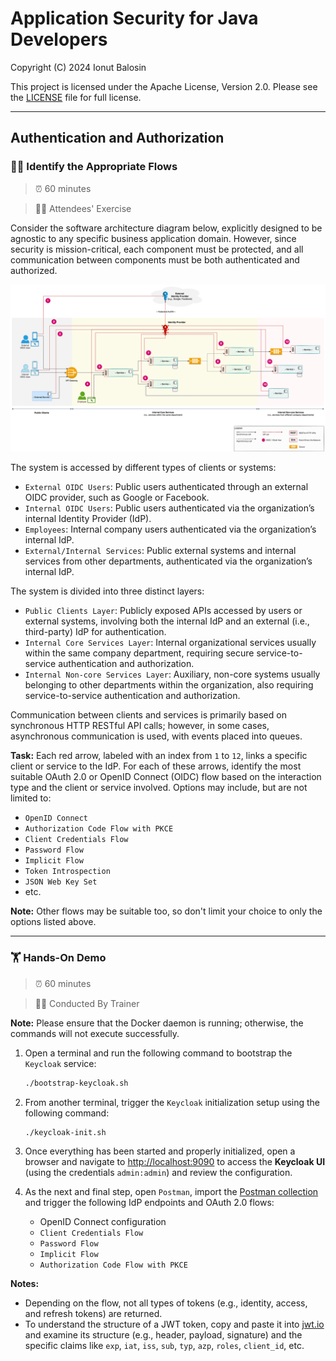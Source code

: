 # Application Security for Java Developers

Copyright (C) 2024 Ionut Balosin

This project is licensed under the Apache License, Version 2.0.
Please see the [LICENSE](license/LICENSE) file for full license.

---

## Authentication and Authorization

### 🕵️‍♂️ Identify the Appropriate Flows

> ⏰ 60 minutes

> 👨‍🎓 Attendees' Exercise

Consider the software architecture diagram below, explicitly designed to be agnostic to any specific business application domain. However, since security is mission-critical, each component must be protected, and all communication between components must be both authenticated and authorized.

<p align="center">
  <img alt="eCommerce" title="eCommerce" src="assets/diagrams/software-architecture-diagram-authn-authz.svg">
</p>

The system is accessed by different types of clients or systems:

- `External OIDC Users`: Public users authenticated through an external OIDC provider, such as Google or Facebook.
- `Internal OIDC Users`: Public users authenticated via the organization’s internal Identity Provider (IdP).
- `Employees`: Internal company users authenticated via the organization’s internal IdP.
- `External/Internal Services`: Public external systems and internal services from other departments, authenticated via the organization’s internal IdP.

The system is divided into three distinct layers:

- `Public Clients Layer`: Publicly exposed APIs accessed by users or external systems, involving both the internal IdP and an external (i.e., third-party) IdP for authentication.
- `Internal Core Services Layer`: Internal organizational services usually within the same company department, requiring secure service-to-service authentication and authorization.
- `Internal Non-core Services Layer`: Auxiliary, non-core systems usually belonging to other departments within the organization, also requiring service-to-service authentication and authorization.

Communication between clients and services is primarily based on synchronous HTTP RESTful API calls; however, in some cases, asynchronous communication is used, with events placed into queues.

**Task:** Each red arrow, labeled with an index from `1` to `12`, links a specific client or service to the IdP. 
For each of these arrows, identify the most suitable OAuth 2.0 or OpenID Connect (OIDC) flow based on the interaction type and the client or service  involved. 
Options may include, but are not limited to:

- `OpenID Connect`
- `Authorization Code Flow with PKCE`
- `Client Credentials Flow`
- `Password Flow`
- `Implicit Flow`
- `Token Introspection`
- `JSON Web Key Set`
- etc.

**Note:** Other flows may be suitable too, so don't limit your choice to only the options listed above.

---

### 🏋️ Hands-On Demo

> ⏰ 60 minutes

> 👨‍💼 Conducted By Trainer

**Note:** Please ensure that the Docker daemon is running; otherwise, the commands will not execute successfully.

1. Open a terminal and run the following command to bootstrap the `Keycloak` service:

    ```bash
    ./bootstrap-keycloak.sh
    ```

2. From another terminal, trigger the `Keycloak` initialization setup using the following command:

    ```bash
    ./keycloak-init.sh
    ```

3. Once everything has been started and properly initialized, open a browser and navigate to [http://localhost:9090](http://localhost:9090) to access the **Keycloak UI** (using the credentials `admin:admin`) and review the configuration.

4. As the next and final step, open `Postman`, import the [Postman collection](postman) and trigger the following IdP endpoints and OAuth 2.0 flows:
    - OpenID Connect configuration
    - `Client Credentials Flow`
    - `Password Flow`
    - `Implicit Flow`
    - `Authorization Code Flow with PKCE`

**Notes:**
- Depending on the flow, not all types of tokens (e.g., identity, access, and refresh tokens) are returned.
- To understand the structure of a JWT token, copy and paste it into [jwt.io](https://jwt.io) and examine its structure (e.g., header, payload, signature) and the specific claims like `exp`, `iat`, `iss`, `sub`, `typ`, `azp`, `roles`, `client_id`, etc.
